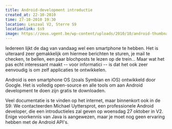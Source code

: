 ```yaml
---
title: Android-development introductie
created_at: 22-10-2010
time: 27-10-2010 19:30
location: Leszaal V2, Sterre S9
locationlink: $s9
image: https://zeus.ugent.be/wp-content/uploads/2010/10/android-thumbnail-212x300.png
---
```



Iedereen lijkt de dag van vandaag wel een smartphone te hebben. Het is uiteraard zeer gemakkelijk om hiermee berichten te sturen, je mail te checken, te bellen, een paar blochposts te lezen op de trein... Maar wat het pas echt interessant maakt -- voor informatici -- is dat het ook zeer eenvoudig is om zelf applicaties te ontwikkelen.

Android is een smartphone OS (zoals Symbian en iOS) ontwikkeld door Google. Het is volledig open-source en alle tools om aan Android development te doen zijn gratis te downloaden.

Veel documentatie is te vinden op het internet, maar binnenkort ook in de S9: We contacteerden Michael Uyttersprot, een professionele Android developer, die een introductieles zal geven op woensdag 27 oktober in V2\. Enige voorkennis van Java is aangewezen, maar je moet nog geen ervaring hebben met de Android API's.

